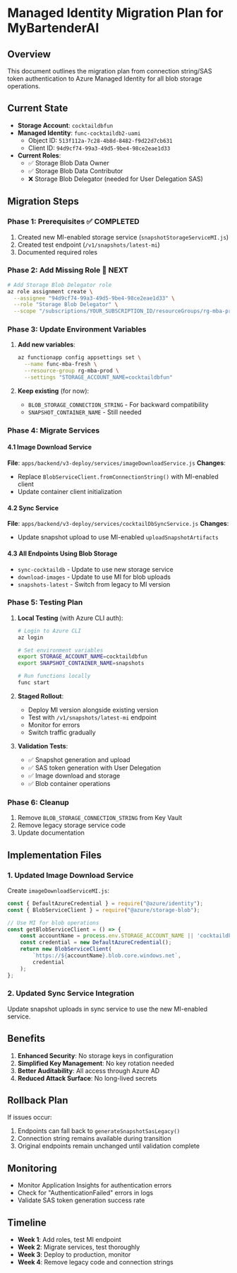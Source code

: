 # Managed Identity Migration Plan for MyBartenderAI

## Overview
This document outlines the migration plan from connection string/SAS token authentication to Azure Managed Identity for all blob storage operations.

## Current State
- **Storage Account**: `cocktaildbfun`
- **Managed Identity**: `func-cocktaildb2-uami`
  - Object ID: `513f112a-7c28-4b8d-8482-f9d22d7cb631`
  - Client ID: `94d9cf74-99a3-49d5-9be4-98ce2eae1d33`
- **Current Roles**: 
  - ✅ Storage Blob Data Owner
  - ✅ Storage Blob Data Contributor
  - ❌ Storage Blob Delegator (needed for User Delegation SAS)

## Migration Steps

### Phase 1: Prerequisites ✅ COMPLETED
1. Created new MI-enabled storage service (`snapshotStorageServiceMI.js`)
2. Created test endpoint (`/v1/snapshots/latest-mi`)
3. Documented required roles

### Phase 2: Add Missing Role 🚀 NEXT
```bash
# Add Storage Blob Delegator role
az role assignment create \
  --assignee "94d9cf74-99a3-49d5-9be4-98ce2eae1d33" \
  --role "Storage Blob Delegator" \
  --scope "/subscriptions/YOUR_SUBSCRIPTION_ID/resourceGroups/rg-mba-prod/providers/Microsoft.Storage/storageAccounts/cocktaildbfun"
```

### Phase 3: Update Environment Variables
1. **Add new variables**:
   ```bash
   az functionapp config appsettings set \
     --name func-mba-fresh \
     --resource-group rg-mba-prod \
     --settings "STORAGE_ACCOUNT_NAME=cocktaildbfun"
   ```

2. **Keep existing** (for now):
   - `BLOB_STORAGE_CONNECTION_STRING` - For backward compatibility
   - `SNAPSHOT_CONTAINER_NAME` - Still needed

### Phase 4: Migrate Services

#### 4.1 Image Download Service
**File**: `apps/backend/v3-deploy/services/imageDownloadService.js`
**Changes**:
- Replace `BlobServiceClient.fromConnectionString()` with MI-enabled client
- Update container client initialization

#### 4.2 Sync Service  
**File**: `apps/backend/v3-deploy/services/cocktailDbSyncService.js`
**Changes**:
- Update snapshot upload to use MI-enabled `uploadSnapshotArtifacts`

#### 4.3 All Endpoints Using Blob Storage
- `sync-cocktaildb` - Update to use new storage service
- `download-images` - Update to use MI for blob uploads
- `snapshots-latest` - Switch from legacy to MI version

### Phase 5: Testing Plan

1. **Local Testing** (with Azure CLI auth):
   ```bash
   # Login to Azure CLI
   az login
   
   # Set environment variables
   export STORAGE_ACCOUNT_NAME=cocktaildbfun
   export SNAPSHOT_CONTAINER_NAME=snapshots
   
   # Run functions locally
   func start
   ```

2. **Staged Rollout**:
   - Deploy MI version alongside existing version
   - Test with `/v1/snapshots/latest-mi` endpoint
   - Monitor for errors
   - Switch traffic gradually

3. **Validation Tests**:
   - ✅ Snapshot generation and upload
   - ✅ SAS token generation with User Delegation
   - ✅ Image download and storage
   - ✅ Blob container operations

### Phase 6: Cleanup
1. Remove `BLOB_STORAGE_CONNECTION_STRING` from Key Vault
2. Remove legacy storage service code
3. Update documentation

## Implementation Files

### 1. Updated Image Download Service
Create `imageDownloadServiceMI.js`:
```javascript
const { DefaultAzureCredential } = require("@azure/identity");
const { BlobServiceClient } = require("@azure/storage-blob");

// Use MI for blob operations
const getBlobServiceClient = () => {
    const accountName = process.env.STORAGE_ACCOUNT_NAME || 'cocktaildbfun';
    const credential = new DefaultAzureCredential();
    return new BlobServiceClient(
        `https://${accountName}.blob.core.windows.net`,
        credential
    );
};
```

### 2. Updated Sync Service Integration
Update snapshot uploads in sync service to use the new MI-enabled service.

## Benefits
1. **Enhanced Security**: No storage keys in configuration
2. **Simplified Key Management**: No key rotation needed
3. **Better Auditability**: All access through Azure AD
4. **Reduced Attack Surface**: No long-lived secrets

## Rollback Plan
If issues occur:
1. Endpoints can fall back to `generateSnapshotSasLegacy()`
2. Connection string remains available during transition
3. Original endpoints remain unchanged until validation complete

## Monitoring
- Monitor Application Insights for authentication errors
- Check for "AuthenticationFailed" errors in logs
- Validate SAS token generation success rate

## Timeline
- **Week 1**: Add roles, test MI endpoint
- **Week 2**: Migrate services, test thoroughly  
- **Week 3**: Deploy to production, monitor
- **Week 4**: Remove legacy code and connection strings
